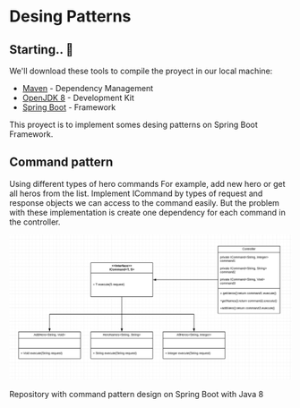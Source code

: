 # Desing Patterns

## Starting.. 🚀

We'll download these tools to compile the proyect in our local machine:

* [Maven](https://maven.apache.org/) - Dependency Management
* [OpenJDK 8](https://openjdk.java.net/install/) - Development Kit
* [Spring Boot](https://spring.io/projects/spring-boot) - Framework

This proyect is to implement somes desing patterns on Spring Boot Framework.

## Command pattern

Using different types of hero commands For example, add new hero or get all heros from the list. Implement ICommand by types of request and response objects we can access to the command easily. But the problem with these implementation is create one dependency for each command in the controller.

![Screenshot](command1.png)

Repository with command pattern design on Spring Boot with Java 8
